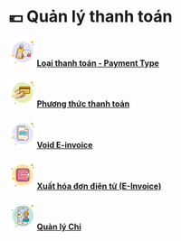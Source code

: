 # 💶 Quản lý thanh toán

#### ![](../.gitbook/assets/icons8-price-tag-50.png)[Loại thanh toán - Payment Type](quan-li-thanh-toan/loai-thanh-toan-payment-type.md)

#### ![](../.gitbook/assets/icons8-card-payment-50.png)[Phương thức thanh toán](quan-li-thanh-toan/phuong-thuc-thanh-toan.md)

#### ![](../.gitbook/assets/icons8-invoice-50.png)[Void E-invoice](quan-li-thanh-toan/void-e-invoice.md)

#### ![](<../.gitbook/assets/icons8-export-50 (1).png>)[Xuất hóa đơn điện tử (E-Invoice)](quan-li-thanh-toan/xuat-hoa-don-dien-tu-e-invoice.md)

#### ![](../.gitbook/assets/icons8-phone-cash-money-50.png)[Quản lý Chi](quan-li-thanh-toan/quan-ly-phieu-chi.md)
